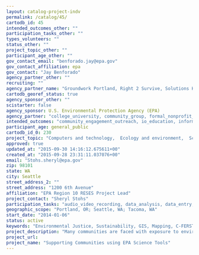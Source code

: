 ```yaml
---
layout: catalog-project-indv
permalink: /catalog/45/
cartodb_id: 45
intended_outcomes_other: ""
participation_tasks_other: ""
types_volunteers: ""
status_other: ""
project_topic_other: ""
participant_age_other: ""
gov_contact_email: "benforado.jay@epa.gov"
gov_contact_affiliation: epa
gov_contact: "Jay Benforado"
agency_partner_other: ""
recruiting: ""
agency_partner_name: "Groundwork Portland, Right 2 Survive, Solutions HCE, Tacoma Pierce County Health Department, Oregon Health Authority, Oregon Department of Environmental Quality, Multnomah County, Concordia University, Portland Community College, Evergreen State College Tacoma Campus, Antioch University"
cartodb_georef_status: true
agency_sponsor_other: ""
scistarter: false
agency_sponsor: U.S. Environmental Protection Agency (EPA)
agency_partner: "college_university, community_group, formal_nonprofit_ngo, k12_education, state_local_govermment"
intended_outcomes: "community_engagement_outreach, io_education, inform_public_policy, research_advancement"
participant_age: general_public
cartodb_id_0: 230
project_topic: "Computers and technology,  Ecology and environment,  Science policy"
approved: true
updated_at: "2015-09-30 14:16:12.675611+00"
created_at: "2015-09-28 23:31:11.037076+00"
email: "Stohs.sheryl@epa.gov"
zip: 98101
state: WA
city: Seattle
street_address_2: ""
street_address: "1200 6th Avenue"
affiliation: "EPA Region 10 RESES Project Lead"
project_contact: "Sheryl Stohs"
participation_tasks: "audio_video_recording, data_analysis, data_entry, geolocation, identification, learning, measurement, observation, photography, site_selection_description"
geographic_scope: "Portland, OR; Seattle, WA; Tacoma, WA"
start_date: "2014-01-06"
status: active
keywords: "Environmental Justice, Sustainability, GIS, Mapping, C-FERST, Crowdsourcing, Citizen Science, Education, Community Exposure, Human Exposure Models, Environmental Stressors"
project_description: "Many communities are faced with exposure to environmental stressors, associated health risks and limited understanding of environmental language to articulate their concerns. Through the Regional Sustainable Environmental Science (RESES) research program, EPA Region 10 is partnering with communities across the Pacific Northwest to address this reality. This project introduces academic institutions, community based organizations and state and local government to the EPA’s Community Focused Exposure and Risk Screening Tool. C-FERST is a web based, environmental information and GIS mapping tool that acts as a resource for communities to identify, understand and assess potential risk and exposure at the local level. By beta testing C-FERST in community based participatory research projects, community members take on the role of scientists; conducting community assessments, developing data collection mechanisms for field research and ground truthing to link remote data with local knowledge. Community and agency data are incorporated through simple, user generated GIS layers, photographs and ‘map notes’ on C-FERST. The project is modeled using academic institutions as a hub to engage underserved communities including youth of color, houseless populations and school-age children. Their environmental concerns range from brownfields and community livability and children’s health and asthma along the I-5 corridor in Portland, OR to urban environmental education and just and healthy food systems in Tacoma, WA. This research is supported by the EPA Office of Research and Development (ORD) Sustainable and Healthy Communities (SHC) program."
project_url: 
project_name: "Supporting Communities using EPA Science Tools"
---
```

